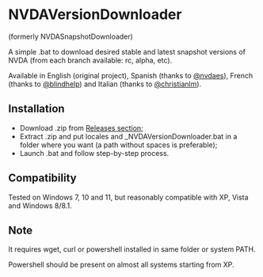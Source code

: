 # NVDAVersionDownloader
(formerly NVDASnapshotDownloader)

A simple .bat to download desired stable and latest snapshot versions of NVDA (from each branch available: rc, alpha, etc).

Available in English (original project), Spanish (thanks to [@nvdaes][2]), French (thanks to [@blindhelp][3]) and Italian (thanks to [@christianlm][4]).

## Installation

* Download .zip from [Releases section;][1]
* Extract .zip and put locales and _NVDAVersionDownloader.bat in a folder where you want (a path without spaces is preferable);
* Launch .bat and follow step-by-step process.

## Compatibility

Tested on Windows 7, 10 and 11, but reasonably compatible with XP, Vista and Windows 8/8.1.

## Note

It requires wget, curl or powershell installed in same folder or system PATH.

Powershell should be present on almost all systems starting from XP.

[1]: https://github.com/ABuffEr/NVDAVersionDownloader/releases
[2]: https://github.com/nvdaes
[3]: https://github.com/blindhelp
[4]: https://github.com/christianlm

